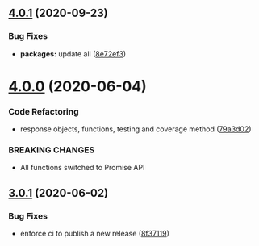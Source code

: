 ## [4.0.1](https://github.com/ridvanaltun/eksi-sozluk/compare/v4.0.0...v4.0.1) (2020-09-23)


### Bug Fixes

* **packages:** update all ([8e72ef3](https://github.com/ridvanaltun/eksi-sozluk/commit/8e72ef3904b98bd99c2b678ba8f5f32618ea81bb))

# [4.0.0](https://github.com/ridvanaltun/eksi-sozluk/compare/v3.0.1...v4.0.0) (2020-06-04)


### Code Refactoring

* response objects, functions, testing and coverage method ([79a3d02](https://github.com/ridvanaltun/eksi-sozluk/commit/79a3d02ae7523806ee5bbfb60b8392f8f4803356))


### BREAKING CHANGES

* All functions switched to Promise API

## [3.0.1](https://github.com/ridvanaltun/eksi-sozluk/compare/v3.0.0...v3.0.1) (2020-06-02)


### Bug Fixes

* enforce ci to publish a new release ([8f37119](https://github.com/ridvanaltun/eksi-sozluk/commit/8f3711988f4e3a58d92ecf0eae64a2f8e370d216))
